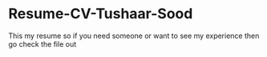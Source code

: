 # Resume-CV-Tushaar-Sood
This my resume so if you need someone or want to see my experience then go check the file out
